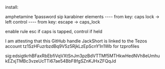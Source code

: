install:

amphetamine
1password
sip
karabiner elements
 ---- from key: caps lock -> left control
 ---- from key: escape    -> caps_lock

 enable rule esc if caps is tapped, control if held
 
 
I am attesting that this GitHub handle JackShort is linked to the Tezos account tz1SzHFuzrbzdBq9V5z5RjkLzEpScnY1n1Wb for tzprofiles

sig:edsigtkrhBFaxRbEbfiVqVXtSnJm3pzBdVTTMf5MTHkwHedNVh8eUmhukEZxjTMBc3vzeUcTTi67ae54BbF8fgSZnKJHxZFQqJd
